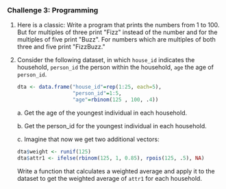 ### Challenge 3: Programming

1. Here is a classic: Write a program that prints the numbers from 1 to 100. But
   for multiples of three print "Fizz" instead of the number and for the
   multiples of five print "Buzz". For numbers which are multiples of both three
   and five print "FizzBuzz."

2. Consider the following dataset, in which `house_id` indicates the household,
   `person_id` the person within the household, `age` the age of `person_id`.
   
   ```r
   dta <- data.frame("house_id"=rep(1:25, each=5),
                     "person_id"=1:5,
				     "age"=rbinom(125 , 100, .4))
   ```

	a. Get the age of the youngest individual in each household.

	b. Get the person_id for the youngest individual in each household.

	c. Imagine that now we get two additional vectors:

	```r
	dta$weight <- runif(125)
	dta$attr1 <- ifelse(rbinom(125, 1, 0.85), rpois(125, .5), NA)
	```

	Write a function that calculates a weighted average and apply it to the dataset to get the weighted average of `attr1` for each household.
